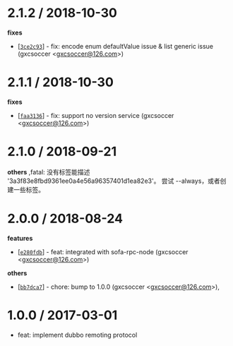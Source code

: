 
2.1.2 / 2018-10-30
==================

**fixes**
  * [[`3ce2c93`](http://github.com/dubbo-js/dubbo-remoting/commit/3ce2c930b325d89f976c43ac0906f6a9a579537b)] - fix: encode enum defaultValue issue & list generic issue (gxcsoccer <<gxcsoccer@126.com>>)

2.1.1 / 2018-10-30
==================

**fixes**
  * [[`faa3136`](http://github.com/dubbo-js/dubbo-remoting/commit/faa31362a16e84385f28886537d2c81aab651b2c)] - fix: support no version service (gxcsoccer <<gxcsoccer@126.com>>)

2.1.0 / 2018-09-21
==================

**others**
,fatal: 没有标签能描述 '3a3f83e8fbd9361ee0a4e56a96357401d1ea82e3'。
尝试 --always，或者创建一些标签。


2.0.0 / 2018-08-24
==================

**features**
  * [[`e280fdb`](http://github.com/dubbo-js/dubbo-remoting/commit/e280fdbb483a53edeed25302ab8adbad569e71d9)] - feat: integrated with sofa-rpc-node (gxcsoccer <<gxcsoccer@126.com>>)

**others**
  * [[`bb7dca7`](http://github.com/dubbo-js/dubbo-remoting/commit/bb7dca7064abb6657302cf247aced34f6a756a14)] - chore: bump to 1.0.0 (gxcsoccer <<gxcsoccer@126.com>>),

1.0.0 / 2017-03-01
==================

  * feat: implement dubbo remoting protocol